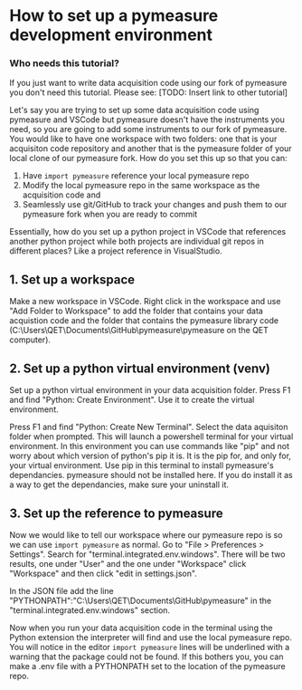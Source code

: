 # How to set up a pymeasure development environment

### Who needs this tutorial?

If you just want to write data acquisition code using our fork of pymeasure you don't need this tutorial. Please see: [TODO: Insert link to other tutorial]

Let's say you are trying to set up some data acquisition code using pymeasure and VSCode but pymeasure doesn't have the instruments you need, so you are going to add some instruments to our fork of pymeasure. You would like to have one workspace with two folders: one that is your acquisiton code repository and another that is the pymeasure folder of your local clone of our pymeasure fork. How do you set this up so that you can:

1. Have ```import pymeasure``` reference your local pymeasure repo
2. Modify the local pymeasure repo in the same workspace as the acquisition code and
3. Seamlessly use git/GitHub to track your changes and push them to our pymeasure fork when you are ready to commit

Essentially, how do you set up a python project in VSCode that references another python project while both projects are individual git repos in different places? Like a project reference in VisualStudio.

## 1. Set up a workspace
Make a new workspace in VSCode. Right click in the workspace and use "Add Folder to Workspace" to add the folder that contains your data acquistion code and the folder that contains the pymeasure library code (C:\Users\QET\Documents\GitHub\pymeasure\pymeasure on the QET computer).

## 2. Set up a python virtual environment (venv)
Set up a python virtual environment in your data acquisition folder. Press F1 and find "Python: Create Environment". Use it to create the virtual environment. 

Press F1 and find "Python: Create New Terminal". Select the data aquisiton folder when prompted. This will launch a powershell terminal for your virtual environment. In this environment you can use commands like "pip" and not worry about which version of python's pip it is. It is the pip for, and only for, your virtual environment. Use pip in this terminal to install pymeasure's dependancies. pymeasure should not be installed here. If you do install it as a way to get the dependancies, make sure your uninstall it.

## 3. Set up the reference to pymeasure
Now we would like to tell our workspace where our pymeasure repo is so we can use ```import pymeasure``` as normal. Go to "File > Preferences > Settings". Search for "terminal.integrated.env.windows". There will be two results, one under "User" and the one under "Workspace" click "Workspace" and then click "edit in settings.json".

In the JSON file add the line "PYTHONPATH":"C:\\Users\\QET\\Documents\\GitHub\\pymeasure" in the "terminal.integrated.env.windows" section.

Now when you run your data acquisition code in the terminal using the Python extension the interpreter will find and use the local pymeasure repo. You will notice in the editor ```import pymeasure``` lines will be underlined with a warning that the package could not be found. If this bothers you, you can make a .env file with a PYTHONPATH set to the location of the pymeasure repo.